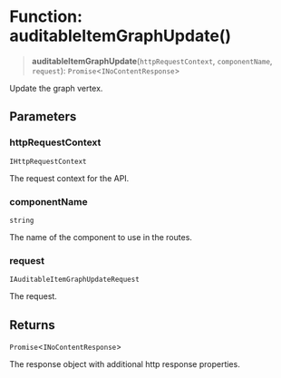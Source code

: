 # Function: auditableItemGraphUpdate()

> **auditableItemGraphUpdate**(`httpRequestContext`, `componentName`, `request`): `Promise`\<`INoContentResponse`\>

Update the graph vertex.

## Parameters

### httpRequestContext

`IHttpRequestContext`

The request context for the API.

### componentName

`string`

The name of the component to use in the routes.

### request

`IAuditableItemGraphUpdateRequest`

The request.

## Returns

`Promise`\<`INoContentResponse`\>

The response object with additional http response properties.
